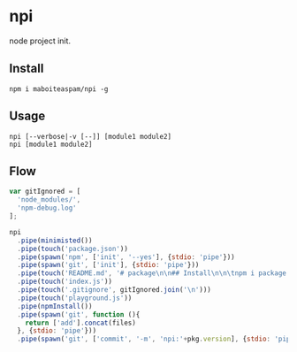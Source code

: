 # npi

node project init.

## Install

    npm i maboiteaspam/npi -g

## Usage

    npi [--verbose|-v [--]] [module1 module2]
    npi [module1 module2]

## Flow

```js
var gitIgnored = [
  'node_modules/',
  'npm-debug.log'
];

npi
  .pipe(minimisted())
  .pipe(touch('package.json'))
  .pipe(spawn('npm', ['init', '--yes'], {stdio: 'pipe'}))
  .pipe(spawn('git', ['init'], {stdio: 'pipe'}))
  .pipe(touch('README.md', '# package\n\n## Install\n\n\tnpm i package --save-dev\n\n## Usage\n\n## More\n\n'))
  .pipe(touch('index.js'))
  .pipe(touch('.gitignore', gitIgnored.join('\n')))
  .pipe(touch('playground.js'))
  .pipe(npmInstall())
  .pipe(spawn('git', function (){
    return ['add'].concat(files)
  }, {stdio: 'pipe'}))
  .pipe(spawn('git', ['commit', '-m', 'npi:'+pkg.version], {stdio: 'pipe'}))

```
